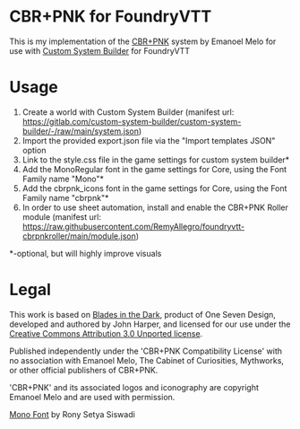 # CBR+PNK for FoundryVTT
This is my implementation of the [CBR+PNK](https://emanoelmelo.itch.io/cbrpnk-core) system by Emanoel Melo for use with [Custom System Builder](https://gitlab.com/custom-system-builder/custom-system-builder) for FoundryVTT 

# Usage 
1. Create a world with Custom System Builder (manifest url: https://gitlab.com/custom-system-builder/custom-system-builder/-/raw/main/system.json)
2. Import the provided export.json file via the "Import templates JSON" option
3. Link to the style.css file in the game settings for custom system builder* 
4. Add the MonoRegular font in the game settings for Core, using the Font Family name "Mono"*
5. Add the cbrpnk_icons font in the game settings for Core, using the Font Family name "cbrpnk"*
6. In order to use sheet automation, install and enable the CBR+PNK Roller module (manifest url: https://raw.githubusercontent.com/RemyAllegro/foundryvtt-cbrpnkroller/main/module.json)

*-optional, but will highly improve visuals

# Legal
This work is based on [Blades in the Dark](http://www.bladesinthedark.com/), product of One Seven Design, developed and authored by John Harper, and licensed for our use under the [Creative Commons Attribution 3.0 Unported license](http://creativecommons.org/licenses/by/3.0/).

Published independently under the 'CBR+PNK Compatibility License' with no association with Emanoel Melo, The Cabinet of Curiosities, Mythworks, or other official publishers of CBR+PNK.

'CBR+PNK' and its associated logos and iconography are copyright Emanoel Melo and are used with permission.

[Mono Font](https://www.fontspace.com/mono-font-f57596) by Rony Setya Siswadi
